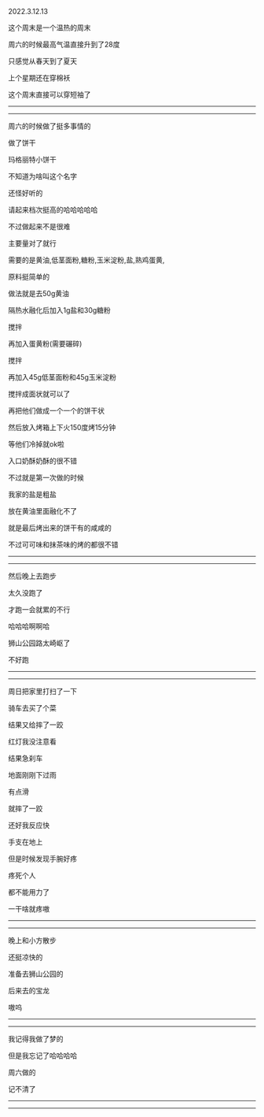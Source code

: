 2022.3.12.13

这个周末是一个温热的周末

周六的时候最高气温直接升到了28度

只感觉从春天到了夏天

上个星期还在穿棉袄

这个周末直接可以穿短袖了

---------

--------

周六的时候做了挺多事情的

做了饼干

玛格丽特小饼干

不知道为啥叫这个名字

还怪好听的

请起来档次挺高的哈哈哈哈哈

不过做起来不是很难

主要量对了就行

需要的是黄油,低茎面粉,糖粉,玉米淀粉,盐,熟鸡蛋黄,

原料挺简单的

做法就是去50g黄油

隔热水融化后加入1g盐和30g糖粉

搅拌

再加入蛋黄粉(需要碾碎)

搅拌

再加入45g低茎面粉和45g玉米淀粉

搅拌成面状就可以了

再把他们做成一个一个的饼干状

然后放入烤箱上下火150度烤15分钟

等他们冷掉就ok啦

入口奶酥奶酥的很不错

不过就是第一次做的时候

我家的盐是粗盐

放在黄油里面融化不了

就是最后烤出来的饼干有的咸咸的

不过可可味和抹茶味的烤的都很不错

--------

------

然后晚上去跑步

太久没跑了

才跑一会就累的不行

哈哈哈啊啊哈

狮山公园路太崎岖了

不好跑

--------

---------

周日把家里打扫了一下

骑车去买了个菜

结果又给摔了一跤

红灯我没注意看

结果急刹车

地面刚刚下过雨

有点滑

就摔了一跤

还好我反应快

手支在地上

但是时候发现手腕好疼

疼死个人

都不能用力了

一干啥就疼嗷

---------

------------

晚上和小方散步

还挺凉快的

准备去狮山公园的

后来去的宝龙

嗷呜

----------

----------

我记得我做了梦的

但是我忘记了哈哈哈哈

周六做的

记不清了

------

-----------

